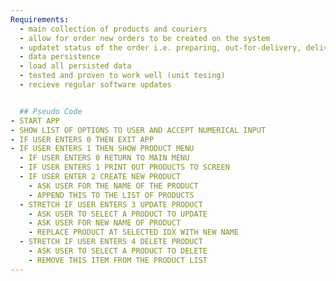 ```yaml
---
Requirements:
  - main collection of products and couriers
  - allow for order new orders to be created on the system
  - updatet status of the order i.e. preparing, out-for-delivery, delivered
  - data persistence
  - load all persisted data
  - tested and proven to work well (unit tesing)
  - recieve regular software updates


  ## Pseudo Code
- START APP
- SHOW LIST OF OPTIONS TO USER AND ACCEPT NUMERICAL INPUT
- IF USER ENTERS 0 THEN EXIT APP
- IF USER ENTERS 1 THEN SHOW PRODUCT MENU
  - IF USER ENTERS 0 RETURN TO MAIN MENU
  - IF USER ENTERS 1 PRINT OUT PRODUCTS TO SCREEN
  - IF USER ENTER 2 CREATE NEW PRODUCT
    - ASK USER FOR THE NAME OF THE PRODUCT
    - APPEND THIS TO THE LIST OF PRODUCTS
  - STRETCH IF USER ENTERS 3 UPDATE PRODUCT
    - ASK USER TO SELECT A PRODUCT TO UPDATE
    - ASK USER FOR NEW NAME OF PRODUCT
    - REPLACE PRODUCT AT SELECTED IDX WITH NEW NAME
  - STRETCH IF USER ENTERS 4 DELETE PRODUCT
    - ASK USER TO SELECT A PRODUCT TO DELETE
    - REMOVE THIS ITEM FROM THE PRODUCT LIST
---
```

